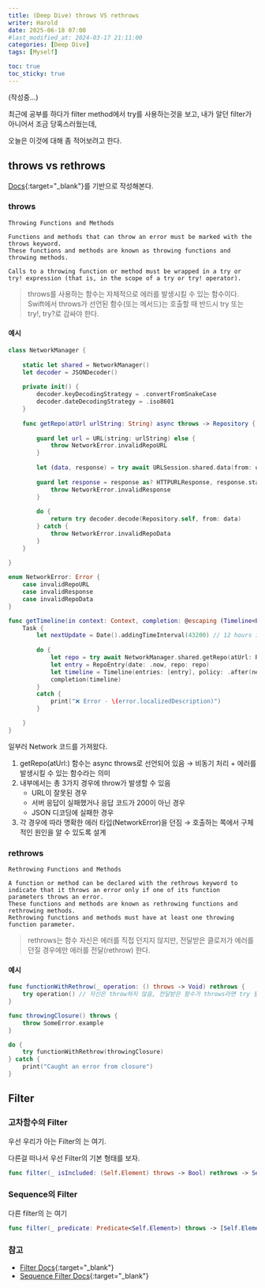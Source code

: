 ```yaml
---
title: (Deep Dive) throws VS rethrows
writer: Harold
date: 2025-06-18 07:00
#last_modified_at: 2024-03-17 21:11:00
categories: [Deep Dive]
tags: [Myself]

toc: true
toc_sticky: true
---
```


(작성중...)

최근에 공부를 하다가 filter method에서 try를 사용하는것을 보고, 내가 알던 filter가 아니어서 조금 당혹스러웠는데,

오늘은 이것에 대해 좀 적어보려고 한다.

## throws vs rethrows

[Docs](https://docs.swift.org/swift-book/documentation/the-swift-programming-language/declarations/){:target="_blank"}를 기반으로 작성해본다.

### throws

```text
Throwing Functions and Methods

Functions and methods that can throw an error must be marked with the throws keyword. 
These functions and methods are known as throwing functions and throwing methods. 

Calls to a throwing function or method must be wrapped in a try or try! expression (that is, in the scope of a try or try! operator).
```
> throws를 사용하는 함수는 자체적으로 에러를 발생시킬 수 있는 함수이다.
> Swift에서 throws가 선언된 함수(또는 메서드)는 호출할 때 반드시 try 또는 try!, try?로 감싸야 한다.

#### 예시

```swift
class NetworkManager {
    
    static let shared = NetworkManager()
    let decoder = JSONDecoder()
    
    private init() {
        decoder.keyDecodingStrategy = .convertFromSnakeCase
        decoder.dateDecodingStrategy = .iso8601
    }
    
    func getRepo(atUrl urlString: String) async throws -> Repository {
        
        guard let url = URL(string: urlString) else {
            throw NetworkError.invalidRepoURL
        }
        
        let (data, response) = try await URLSession.shared.data(from: url)
        
        guard let response = response as? HTTPURLResponse, response.statusCode == 200 else {
            throw NetworkError.invalidResponse
        }
        
        do {
            return try decoder.decode(Repository.self, from: data)
        } catch {
            throw NetworkError.invalidRepoData
        }
    }
    
}

enum NetworkError: Error {
    case invalidRepoURL
    case invalidResponse
    case invalidRepoData
}

func getTimeline(in context: Context, completion: @escaping (Timeline<Entry>) -> ()) {
    Task {
        let nextUpdate = Date().addingTimeInterval(43200) // 12 hours in seconds
        
        do {
            let repo = try await NetworkManager.shared.getRepo(atUrl: RepoURL.swiftUIStudy)
            let entry = RepoEntry(date: .now, repo: repo)
            let timeline = Timeline(entries: [entry], policy: .after(nextUpdate)) // update every 12hours
            completion(timeline)
        }   
        catch {
            print("❌ Error - \(error.localizedDescription)")
        }

    }
}
```

일부러 Network 코드를 가져왔다.

1. getRepo(atUrl:) 함수는 async throws로 선언되어 있음 → 비동기 처리 + 에러를 발생시킬 수 있는 함수라는 의미
2. 내부에서는 총 3가지 경우에 throw가 발생할 수 있음
    - URL이 잘못된 경우
    - 서버 응답이 실패했거나 응답 코드가 200이 아닌 경우
    - JSON 디코딩에 실패한 경우
3. 각 경우에 따라 명확한 에러 타입(NetworkError)을 던짐 → 호출하는 쪽에서 구체적인 원인을 알 수 있도록 설계




### rethrows

```text
Rethrowing Functions and Methods

A function or method can be declared with the rethrows keyword to indicate that it throws an error only if one of its function parameters throws an error.
These functions and methods are known as rethrowing functions and rethrowing methods.
Rethrowing functions and methods must have at least one throwing function parameter.

```
> rethrows는 함수 자신은 에러를 직접 던지지 않지만, 전달받은 클로저가 에러를 던질 경우에만 에러를 전달(rethrow) 한다.

#### 예시

```swift
func functionWithRethrow(_ operation: () throws -> Void) rethrows {
    try operation() // 자신은 throw하지 않음, 전달받은 함수가 throws라면 try 필요
}

func throwingClosure() throws {
    throw SomeError.example
}

do {
    try functionWithRethrow(throwingClosure)
} catch {
    print("Caught an error from closure")
}
```




## Filter

### 고차함수의 Filter
우선 우리가 아는 Filter의 는 여기.

다른걸 떠나서 우선 Filter의 기본 형태를 보자.

```swift
func filter(_ isIncluded: (Self.Element) throws -> Bool) rethrows -> Self
```



### Sequence의 Filter

다른 filter의 는 여기

```swift
func filter(_ predicate: Predicate<Self.Element>) throws -> [Self.Element]
```


### 참고
- [Filter Docs](https://developer.apple.com/documentation/swift/string/filter(_:)){:target="_blank"}
- [Sequence Filter Docs](https://developer.apple.com/documentation/swift/sequence/filter(_:)-8li9y){:target="_blank"}